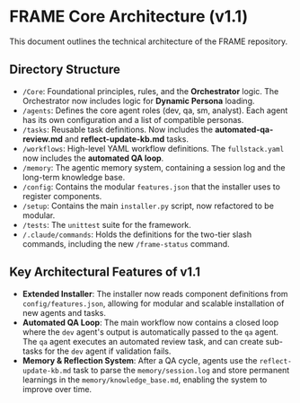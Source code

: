 # FRAME Core Architecture (v1.1)

This document outlines the technical architecture of the FRAME repository.

## Directory Structure

-   `/Core`: Foundational principles, rules, and the **Orchestrator** logic. The Orchestrator now includes logic for **Dynamic Persona** loading.
-   `/agents`: Defines the core agent roles (dev, qa, sm, analyst). Each agent has its own configuration and a list of compatible personas.
-   `/tasks`: Reusable task definitions. Now includes the **automated-qa-review.md** and **reflect-update-kb.md** tasks.
-   `/workflows`: High-level YAML workflow definitions. The `fullstack.yaml` now includes the **automated QA loop**.
-   `/memory`: The agentic memory system, containing a session log and the long-term knowledge base.
-   `/config`: Contains the modular `features.json` that the installer uses to register components.
-   `/setup`: Contains the main `installer.py` script, now refactored to be modular.
-   `/tests`: The `unittest` suite for the framework.
-   `/.claude/commands`: Holds the definitions for the two-tier slash commands, including the new `/frame-status` command.

## Key Architectural Features of v1.1

-   **Extended Installer**: The installer now reads component definitions from `config/features.json`, allowing for modular and scalable installation of new agents and tasks.
-   **Automated QA Loop**: The main workflow now contains a closed loop where the `dev` agent's output is automatically passed to the `qa` agent. The `qa` agent executes an automated review task, and can create sub-tasks for the `dev` agent if validation fails.
-   **Memory & Reflection System**: After a QA cycle, agents use the `reflect-update-kb.md` task to parse the `memory/session.log` and store permanent learnings in the `memory/knowledge_base.md`, enabling the system to improve over time.